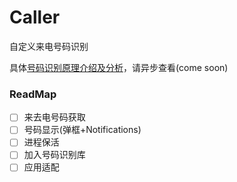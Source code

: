 # Caller
自定义来电号码识别

具体[号码识别原理介绍及分析]()，请异步查看(come soon)

### ReadMap
- [ ] 来去电号码获取
- [ ] 号码显示(弹框+Notifications)
- [ ] 进程保活
- [ ] 加入号码识别库
- [ ] 应用适配